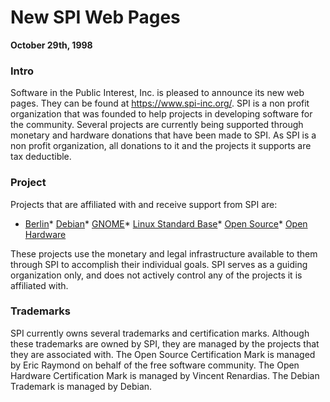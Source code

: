 
New SPI Web Pages
=================


**October 29th, 1998**


### Intro


Software in the Public Interest, Inc. is pleased to announce its new web
pages. They can be found at <https://www.spi-inc.org/>. SPI is a non profit organization that was founded
to help projects in developing software for the community. Several projects are
currently being supported through monetary and hardware donations that have been
made to SPI. As SPI is a non profit organization, all donations to it and the
projects it supports are tax deductible.
### Project


Projects that are affiliated with and receive support from SPI are:
* [Berlin](http://www.berlin-consortium.org/)* [Debian](https://www.debian.org/)* [GNOME](http://www.gnome.org/)* [Linux Standard Base](http://www.linuxbase.org/)* [Open Source](http://opensource.org/)* [Open Hardware](http://www.openhardware.org/)


These projects use the monetary and legal infrastructure available to them
through SPI to accomplish their individual goals. SPI serves as a guiding
organization only, and does not actively control any of the projects it is
affiliated with.
### Trademarks


SPI currently owns several trademarks and certification marks. Although
these trademarks are owned by SPI, they are managed by the projects that
they are associated with.
The Open Source Certification Mark is managed by Eric Raymond on behalf of
the free software community.
The Open Hardware Certification Mark is managed by Vincent Renardias.
The Debian Trademark is managed by Debian.















